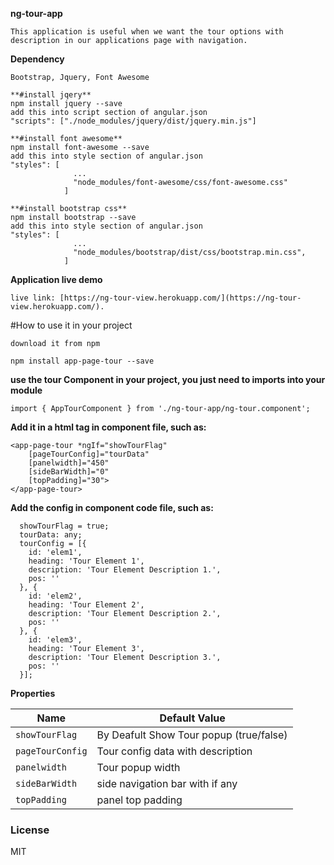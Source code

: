 **ng-tour-app**

```
This application is useful when we want the tour options with description in our applications page with navigation.
```

**Dependency**
```
Bootstrap, Jquery, Font Awesome

**#install jqery**
npm install jquery --save
add this into script section of angular.json
"scripts": ["./node_modules/jquery/dist/jquery.min.js"]

**#install font awesome**
npm install font-awesome --save
add this into style section of angular.json
"styles": [
              ...
              "node_modules/font-awesome/css/font-awesome.css"
            ]

**#install bootstrap css**
npm install bootstrap --save
add this into style section of angular.json
"styles": [
              ...
              "node_modules/bootstrap/dist/css/bootstrap.min.css",
            ]
```

**Application live demo**
```
live link: [https://ng-tour-view.herokuapp.com/](https://ng-tour-view.herokuapp.com/).
```

#How to use it in your project
```
download it from npm
````

```
npm install app-page-tour --save
````


**use the tour Component in your project, you just need to imports into your module**

```
import { AppTourComponent } from './ng-tour-app/ng-tour.component';
```

**Add it in a html tag in component file, such as:**
```
<app-page-tour *ngIf="showTourFlag" 
    [pageTourConfig]="tourData" 
    [panelwidth]="450" 
    [sideBarWidth]="0" 
    [topPadding]="30">
</app-page-tour>

```

**Add the config in component code file, such as:**
```
  showTourFlag = true;
  tourData: any;
  tourConfig = [{
    id: 'elem1',
    heading: 'Tour Element 1',
    description: 'Tour Element Description 1.',
    pos: ''
  }, {
    id: 'elem2',
    heading: 'Tour Element 2',
    description: 'Tour Element Description 2.',
    pos: ''
  }, {
    id: 'elem3',
    heading: 'Tour Element 3',
    description: 'Tour Element Description 3.',
    pos: ''
  }];

```

**Properties**

| Name             | Default Value                                                         |
|------------------|-----------------------------------------------------------------------|
| `showTourFlag`   | By Deafult Show Tour popup (true/false)                               |
| `pageTourConfig` | Tour config data with description                                     |
| `panelwidth`     | Tour popup width                                                      |
| `sideBarWidth`   | side navigation bar with if any                                       |
| `topPadding`     | panel top padding                                                     |
                                               

### License
MIT
